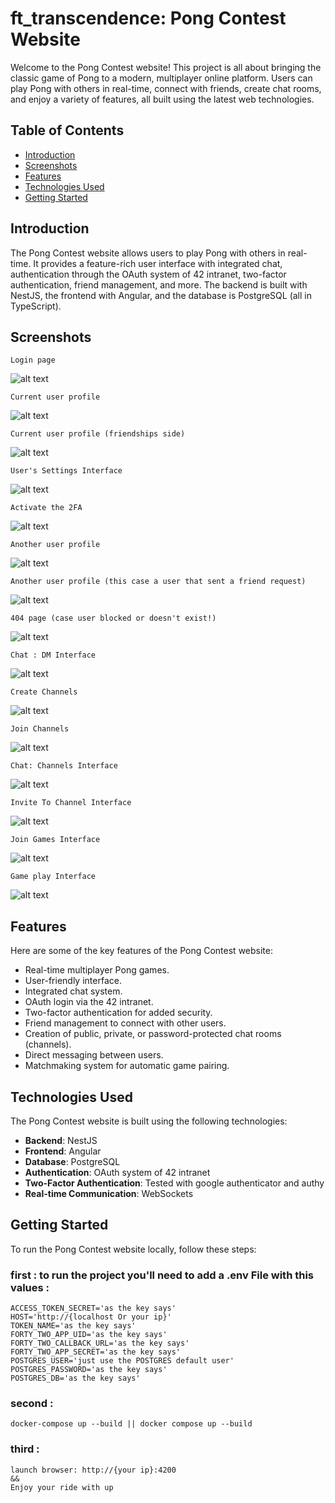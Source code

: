 # ft_transcendence:  Pong Contest Website

Welcome to the Pong Contest website! This project is all about bringing the classic game of Pong to a modern, multiplayer online platform. Users can play Pong with others in real-time, connect with friends, create chat rooms, and enjoy a variety of features, all built using the latest web technologies.

## Table of Contents

- [Introduction](#introduction)
- [Screenshots](#screenshots)
- [Features](#features)
- [Technologies Used](#technologies-used)
- [Getting Started](#getting-started)

## Introduction

The Pong Contest website allows users to play Pong with others in real-time. It provides a feature-rich user interface with integrated chat, authentication through the OAuth system of 42 intranet, two-factor authentication, friend management, and more. The backend is built with NestJS, the frontend with Angular, and the database is PostgreSQL (all in TypeScript).



## Screenshots
```
Login page
```
![alt text](https://github.com/EVBLOOD/ft_transcendence/blob/main/screenshots/load%20page.png)

```
Current user profile
```
![alt text](https://github.com/EVBLOOD/ft_transcendence/blob/main/screenshots/Profile%20(3).png)

```
Current user profile (friendships side)
```
![alt text](https://github.com/EVBLOOD/ft_transcendence/blob/main/screenshots/Profile%20(2).png)

```
User's Settings Interface
```
![alt text](https://github.com/EVBLOOD/ft_transcendence/blob/main/screenshots/Settings.png)

```
Activate the 2FA
```
![alt text](https://github.com/EVBLOOD/ft_transcendence/blob/main/screenshots/2FA.png)

```
Another user profile
```
![alt text](https://github.com/EVBLOOD/ft_transcendence/blob/main/screenshots/Profile.png)

```
Another user profile (this case a user that sent a friend request)
```
![alt text](https://github.com/EVBLOOD/ft_transcendence/blob/main/screenshots/Profile%20(1).png)

```
404 page (case user blocked or doesn't exist!)
```
![alt text](https://github.com/EVBLOOD/ft_transcendence/blob/main/screenshots/404%20page.png)

```
Chat : DM Interface
```
![alt text](https://github.com/EVBLOOD/ft_transcendence/blob/main/screenshots/Chat%20-%20DM.png)

```
Create Channels
```
![alt text](https://github.com/EVBLOOD/ft_transcendence/blob/main/screenshots/Chat%20-%20Channels%20(2).png)

```
Join Channels
```
![alt text](https://github.com/EVBLOOD/ft_transcendence/blob/main/screenshots/Chat%20-%20Channels%20(1).png)

```
Chat: Channels Interface
```
![alt text](https://github.com/EVBLOOD/ft_transcendence/blob/main/screenshots/Chat%20-%20Channels.png)

```
Invite To Channel Interface
```
![alt text](https://github.com/EVBLOOD/ft_transcendence/blob/main/screenshots/Invite%20-%20Channels.png)

```
Join Games Interface
```
![alt text](https://github.com/EVBLOOD/ft_transcendence/blob/main/screenshots/box%20list%20profile.png)

```
Game play Interface
```
![alt text](https://github.com/EVBLOOD/ft_transcendence/blob/main/screenshots/Game.png)

## Features

Here are some of the key features of the Pong Contest website:

- Real-time multiplayer Pong games.
- User-friendly interface.
- Integrated chat system.
- OAuth login via the 42 intranet.
- Two-factor authentication for added security.
- Friend management to connect with other users.
- Creation of public, private, or password-protected chat rooms (channels).
- Direct messaging between users.
- Matchmaking system for automatic game pairing.

## Technologies Used

The Pong Contest website is built using the following technologies:

- **Backend**: NestJS
- **Frontend**: Angular
- **Database**: PostgreSQL
- **Authentication**: OAuth system of 42 intranet
- **Two-Factor Authentication**: Tested with google authenticator and authy
- **Real-time Communication**: WebSockets

## Getting Started

To run the Pong Contest website locally, follow these steps:

### first : to run the project you'll need to add a .env File with this values : 
```
ACCESS_TOKEN_SECRET='as the key says'
HOST='http://{localhost Or your ip}'
TOKEN_NAME='as the key says'
FORTY_TWO_APP_UID='as the key says'
FORTY_TWO_CALLBACK_URL='as the key says'
FORTY_TWO_APP_SECRET='as the key says'
POSTGRES_USER='just use the POSTGRES default user'
POSTGRES_PASSWORD='as the key says'
POSTGRES_DB='as the key says'
```
### second  : 
```
docker-compose up --build || docker compose up --build
```

### third  : 

```
launch browser: http://{your ip}:4200
&&
Enjoy your ride with up
```